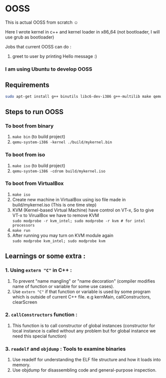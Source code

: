 # OOSS
This is actual OOSS from scratch ☺️

Here I wrote kernel in c++ and kernel loader in x86_64 (not bootloader, I will use grub as bootloader)

Jobs that current OOSS can do :
1. greet to user by printing Hello message :)

### I am using Ubuntu to develop OOSS
## Requirements 
```bash
sudo apt-get install g++ binutils libc6-dev-i386 g++-multilib make qemu-system-x86 mtools xorriso grub-pc-bin
``` 

## Steps to run OOSS
### To boot from binary
1. ```make bin``` (to build project)
2. ```qemu-system-i386 -kernel ./build/mykernel.bin ```
### To boot from iso
1. ```make iso``` (to build project)
2. ```qemu-system-i386 -cdrom build/mykernel.iso```
### To boot from VirtualBox
1. ```make iso```
2. Create new machine in VirtualBox using iso file made in build/mykernel.iso (This is one time step)
3. KVM (Kernel-based Virtual Machine) have control on VT-x, So to give VT-x to VirualBox we have to remove KVM <br>
    ```sudo modprobe -r kvm_intel; sudo modprobe -r kvm # for intel processors```
4. ```make run```
5. After running you may turn on KVM module again <br>
    ```sudo modprobe kvm_intel; sudo modprobe kvm```


## Learnings or some extra :
### 1. Using ```extern "C"``` in C++ :
1. To prevent "name mangling" or "name decoration" (compiler modifies name of function or variable for some use cases).
2. Use ```extern "C"``` if that function or variable is used by some program which is outside of current C++ file. e.g kernMain, callConstructors, clearScreen
### 2. ```callConstructors``` function :
1. This function is to call constructor of global instances (constructor for local instance is called without any problem but for global instance we need this special function)
### 3.  ```readelf``` and ```objdump``` : Tools to examine binaries
1. Use readelf for understanding the ELF file structure and how it loads into memory. 
2. Use objdump for disassembling code and general-purpose inspection.
    
